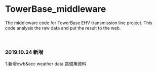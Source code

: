 # TowerBase_middleware
The middleware code for TowerBase EHV transmission line project. This code analysis the raw data and put the result to the web.<br>
<br><br>

### 2019.10.24 新增
1.新增cwb&acc weather data 當備用資料<br>